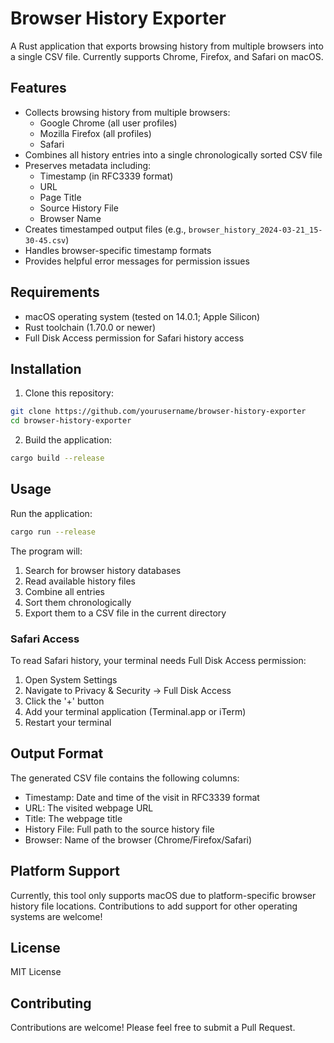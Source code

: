 # Browser History Exporter

A Rust application that exports browsing history from multiple browsers into a single CSV file. Currently supports Chrome, Firefox, and Safari on macOS.

## Features

- Collects browsing history from multiple browsers:
  - Google Chrome (all user profiles)
  - Mozilla Firefox (all profiles)
  - Safari
- Combines all history entries into a single chronologically sorted CSV file
- Preserves metadata including:
  - Timestamp (in RFC3339 format)
  - URL
  - Page Title
  - Source History File
  - Browser Name
- Creates timestamped output files (e.g., `browser_history_2024-03-21_15-30-45.csv`)
- Handles browser-specific timestamp formats
- Provides helpful error messages for permission issues

## Requirements

- macOS operating system (tested on 14.0.1; Apple Silicon)
- Rust toolchain (1.70.0 or newer)
- Full Disk Access permission for Safari history access

## Installation

1. Clone this repository: 
```bash
git clone https://github.com/yourusername/browser-history-exporter
cd browser-history-exporter
```

2. Build the application:
```bash
cargo build --release
```

## Usage

Run the application:
```bash
cargo run --release
```

The program will:
1. Search for browser history databases
2. Read available history files
3. Combine all entries
4. Sort them chronologically
5. Export them to a CSV file in the current directory

### Safari Access

To read Safari history, your terminal needs Full Disk Access permission:

1. Open System Settings
2. Navigate to Privacy & Security → Full Disk Access
3. Click the '+' button
4. Add your terminal application (Terminal.app or iTerm)
5. Restart your terminal

## Output Format

The generated CSV file contains the following columns:
- Timestamp: Date and time of the visit in RFC3339 format
- URL: The visited webpage URL
- Title: The webpage title
- History File: Full path to the source history file
- Browser: Name of the browser (Chrome/Firefox/Safari)

## Platform Support

Currently, this tool only supports macOS due to platform-specific browser history file locations. Contributions to add support for other operating systems are welcome!

## License

MIT License

## Contributing

Contributions are welcome! Please feel free to submit a Pull Request.
